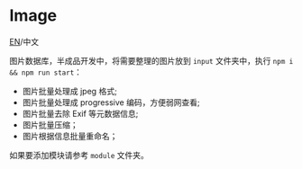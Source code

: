 Image
=====

[EN](./READMe.md)/中文

图片数据库，半成品开发中，将需要整理的图片放到 `input` 文件夹中，执行 `npm i && npm run start`：

- 图片批量处理成 jpeg 格式;
- 图片批量处理成 progressive 编码，方便弱网查看;
- 图片批量去除 Exif 等元数据信息;
- 图片批量压缩；
- 图片根据信息批量重命名；

如果要添加模块请参考 `module` 文件夹。